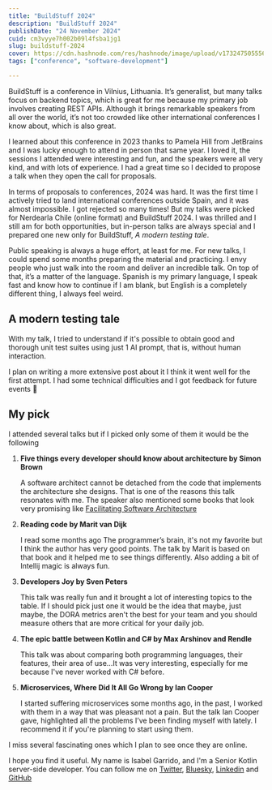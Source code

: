 ```yaml
---
title: "BuildStuff 2024"
description: "BuildStuff 2024"
publishDate: "24 November 2024"
cuid: cm3vyye7h002b09l4fsba1jg1
slug: buildstuff-2024
cover: https://cdn.hashnode.com/res/hashnode/image/upload/v1732475055562/19310a24-d7f5-4576-bd41-1513d4748ff7.jpeg
tags: ["conference", "software-development"]

---
```


BuildStuff is a conference in Vilnius, Lithuania. It’s generalist, but many talks focus on backend topics, which is great for me because my primary job involves creating REST APIs. Although it brings remarkable speakers from all over the world, it’s not too crowded like other international conferences I know about, which is also great.

I learned about this conference in 2023 thanks to Pamela Hill from JetBrains and I was lucky enough to attend in person that same year. I loved it, the sessions I attended were interesting and fun, and the speakers were all very kind, and with lots of experience. I had a great time so I decided to propose a talk when they open the call for proposals.

In terms of proposals to conferences, 2024 was hard. It was the first time I actively tried to land international conferences outside Spain, and it was almost impossible. I got rejected so many times! But my talks were picked for Nerdearla Chile (online format) and BuildStuff 2024. I was thrilled and I still am for both opportunities, but in-person talks are always special and I prepared one new only for BuildStuff, *A modern testing tale*.

Public speaking is always a huge effort, at least for me. For new talks, I could spend some months preparing the material and practicing. I envy people who just walk into the room and deliver an incredible talk. On top of that, it’s a matter of the language. Spanish is my primary language, I speak fast and know how to continue if I am blank, but English is a completely different thing, I always feel weird.

## A modern testing tale

With my talk, I tried to understand if it's possible to obtain good and thorough unit test suites using just 1 AI prompt, that is, without human interaction.

I plan on writing a more extensive post about it I think it went well for the first attempt. I had some technical difficulties and I got feedback for future events 🤞

## My pick

I attended several talks but if I picked only some of them it would be the following

1. **Five things every developer should know about architecture by Simon Brown**

   A software architect cannot be detached from the code that implements the architecture she designs. That is one of the reasons this talk resonates with me. The speaker also mentioned some books that look very promising like [Facilitating Software Architecture](https://www.oreilly.com/library/view/facilitating-software-architecture/9781098151850/)

2. **Reading code by Marit van Dijk**

   I read some months ago The programmer’s brain, it's not my favorite but I think the author has very good points. The talk by Marit is based on that book and it helped me to see things differently. Also adding a bit of Intellij magic is always fun.

3. **Developers Joy by Sven Peters**

   This talk was really fun and it brought a lot of interesting topics to the table. If I should pick just one it would be the idea that maybe, just maybe, the DORA metrics aren't the best for your team and you should measure others that are more critical for your daily job.

4. **The epic battle between Kotlin and C# by Max Arshinov and Rendle**

   This talk was about comparing both programming languages, their features, their area of use…It was very interesting, especially for me because I've never worked with C# before.

5. **Microservices, Where Did It All Go Wrong by Ian Cooper**

   I started suffering microservices some months ago, in the past, I worked with them in a way that was pleasant not a pain. But the talk Ian Cooper gave, highlighted all the problems I’ve been finding myself with lately. I recommend it if you're planning to start using them.


I miss several fascinating ones which I plan to see once they are online.

I hope you find it useful. My name is Isabel Garrido, and I'm a Senior Kotlin server-side developer. You can follow me on [Twitter](https://twitter.com/isabeliita90), [Bluesky](https://bsky.app/profile/isabeliita90.bsky.social), [Linkedin](https://www.linkedin.com/in/isabelgarridocardenas) and [GitHub](https://github.com/isamadrid90)
